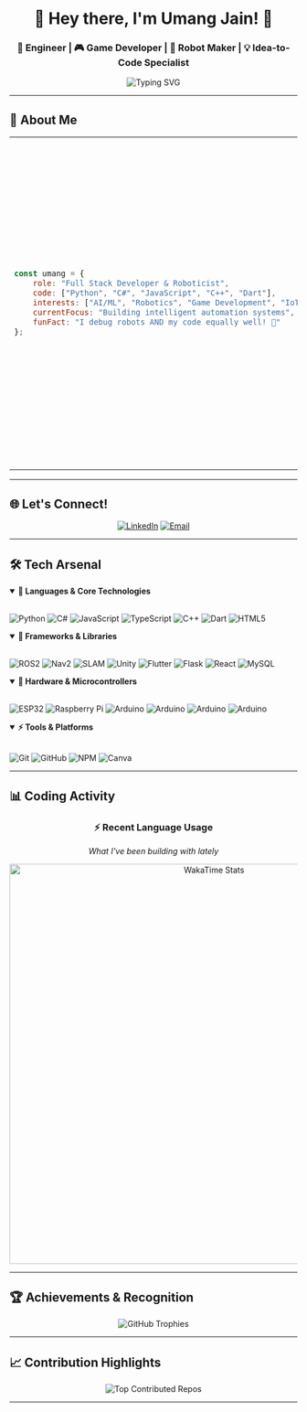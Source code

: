 <div align="center">

# 🚀 Hey there, I'm Umang Jain! 👋

### 🧠 **Engineer** | 🎮 **Game Developer** | 🤖 **Robot Maker** | 💡 **Idea-to-Code Specialist**

<img src="https://readme-typing-svg.herokuapp.com?font=JetBrains+Mono&size=20&duration=3000&pause=1000&color=00D9FF&center=true&vCenter=true&width=500&lines=Building+the+future%2C+one+line+at+a+time;Turning+caffeine+into+code;Making+robots+that+think" alt="Typing SVG" />

</div>

---

## 🌟 About Me

<table>
<tr>
<td>

```javascript
const umang = {
    role: "Full Stack Developer & Roboticist",
    code: ["Python", "C#", "JavaScript", "C++", "Dart"],
    interests: ["AI/ML", "Robotics", "Game Development", "IoT"],
    currentFocus: "Building intelligent automation systems",
    funFact: "I debug robots AND my code equally well! 🤖"
};
```

</td>
<td width="50%">

🧠 **I train machines to think**  
🎮 **Code games that fight back**  
🤖 **Build robots that deliver with style**

> *Equal parts **developer**, **dreamer**, and **debugger***  
> *Turning wild ideas into real-world automation*  
> *If it moves, blinks, or makes decisions — I've probably built it!* ✨

</td>
</tr>
</table>

---

## 🌐 Let's Connect!

<div align="center">

[![LinkedIn](https://img.shields.io/badge/LinkedIn-0077B5?style=for-the-badge&logo=linkedin&logoColor=white&labelColor=0077B5)](https://linkedin.com/in/umangjain07)
[![Email](https://img.shields.io/badge/Gmail-D14836?style=for-the-badge&logo=gmail&logoColor=white&labelColor=D14836)](mailto:umangjainnagda@gmail.com)

</div>

---

## 🛠️ Tech Arsenal

<details open>
<summary><b>🧠 Languages & Core Technologies</b></summary>
<br>

![Python](https://img.shields.io/badge/Python-3776AB?style=for-the-badge&logo=python&logoColor=white)
![C#](https://img.shields.io/badge/C%23-239120?style=for-the-badge&logo=csharp&logoColor=white)
![JavaScript](https://img.shields.io/badge/JavaScript-F7DF1E?style=for-the-badge&logo=javascript&logoColor=black)
![TypeScript](https://img.shields.io/badge/TypeScript-007ACC?style=for-the-badge&logo=typescript&logoColor=white)
![C++](https://img.shields.io/badge/C++-00599C?style=for-the-badge&logo=c%2B%2B&logoColor=white)
![Dart](https://img.shields.io/badge/Dart-0175C2?style=for-the-badge&logo=dart&logoColor=white)
![HTML5](https://img.shields.io/badge/HTML5-E34F26?style=for-the-badge&logo=html5&logoColor=white)

</details>

<details open>
<summary><b>🚀 Frameworks & Libraries</b></summary>
<br>

![ROS2](https://img.shields.io/badge/ROS2_Humble-22314E?style=for-the-badge&logo=ros&logoColor=white)
![Nav2](https://img.shields.io/badge/ROS2_Nav2-0A66C2?style=for-the-badge&logo=ros&logoColor=white)
![SLAM](https://img.shields.io/badge/SLAM_Techniques-FF5733?style=for-the-badge&logo=mapbox&logoColor=white)
![Unity](https://img.shields.io/badge/Unity-000000?style=for-the-badge&logo=unity&logoColor=white)
![Flutter](https://img.shields.io/badge/Flutter-02569B?style=for-the-badge&logo=flutter&logoColor=white)
![Flask](https://img.shields.io/badge/Flask-000000?style=for-the-badge&logo=flask&logoColor=white)
![React](https://img.shields.io/badge/React-20232a?style=for-the-badge&logo=react&logoColor=61DAFB)
![MySQL](https://img.shields.io/badge/MySQL-4479A1?style=for-the-badge&logo=mysql&logoColor=white)

</details>

<details open>
<summary><b>🔧 Hardware & Microcontrollers</b></summary>
<br>

![ESP32](https://img.shields.io/badge/ESP32-E7352C?style=for-the-badge&logo=espressif&logoColor=white)
![Raspberry Pi](https://img.shields.io/badge/Raspberry_Pi-C51A4A?style=for-the-badge&logo=raspberry-pi&logoColor=white)
![Arduino](https://img.shields.io/badge/Arduino_Uno-00979D?style=for-the-badge&logo=arduino&logoColor=white)
![Arduino](https://img.shields.io/badge/Arduino_Mega-00979D?style=for-the-badge&logo=arduino&logoColor=white)
![Arduino](https://img.shields.io/badge/Arduino_Nano-00979D?style=for-the-badge&logo=arduino&logoColor=white)
![Arduino](https://img.shields.io/badge/Arduino_R4-00979D?style=for-the-badge&logo=arduino&logoColor=white)

</details>

<details open>
<summary><b>⚡ Tools & Platforms</b></summary>
<br>

![Git](https://img.shields.io/badge/Git-F05032?style=for-the-badge&logo=git&logoColor=white)
![GitHub](https://img.shields.io/badge/GitHub-181717?style=for-the-badge&logo=github&logoColor=white)
![NPM](https://img.shields.io/badge/NPM-CB3837?style=for-the-badge&logo=npm&logoColor=white)
![Canva](https://img.shields.io/badge/Canva-00C4CC?style=for-the-badge&logo=canva&logoColor=white)

</details>

---

## 📊 Coding Activity

<div align="center">

### ⚡ Recent Language Usage
*What I've been building with lately*

<img src="https://wakatime.com/share/@umang_jain_07/c57532be-5c2a-4e11-8ed5-96518768fab6.svg" alt="WakaTime Stats" width="700"/>

</div>

---

## 🏆 Achievements & Recognition

<div align="center">

<img src="https://github-profile-trophy.vercel.app/?username=umangjain-07&theme=algolia&no-frame=true&no-bg=false&margin-w=4&row=2&column=4" alt="GitHub Trophies" />

</div>

---

## 📈 Contribution Highlights

<div align="center">

<img src="https://github-contributor-stats.vercel.app/api?username=umangjain-07&limit=5&theme=tokyonight&combine_all_yearly_contributions=true" alt="Top Contributed Repos" />

</div>

---

